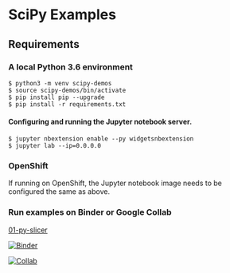 # SciPy Examples

## Requirements

### A local Python 3.6 environment

```
$ python3 -m venv scipy-demos
$ source scipy-demos/bin/activate
$ pip install pip --upgrade
$ pip install -r requirements.txt
```

#### Configuring and running the Jupyter notebook server.

```
$ jupyter nbextension enable --py widgetsnbextension
$ jupyter lab --ip=0.0.0.0
```

### OpenShift

If running on OpenShift, the Jupyter notebook image needs to
be configured the same as above.

### Run examples on Binder or Google Collab

[01-py-slicer](01-py-slicer.ipynb)

[![Binder](https://mybinder.org/badge_logo.svg)](https://mybinder.org/v2/gh/redhat-naps-da/data-science-notebooks/main?filepath=scipy%2F01-py-slicer.ipynb)

[![Collab](https://colab.research.google.com/assets/colab-badge.svg)](https://colab.research.google.com/gist/bkoz/5488dd5ec6853dd78accafbaeaf417f3/slider.ipynb)

